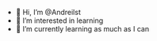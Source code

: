 - 👋 Hi, I’m @Andreilst
- 👀 I’m interested in learning
- 🌱 I’m currently learning as much as I can


<!---
Andreilst/Andreilst is a ✨ special ✨ repository because its `README.md` (this file) appears on your GitHub profile.
You can click the Preview link to take a look at your changes.
--->
